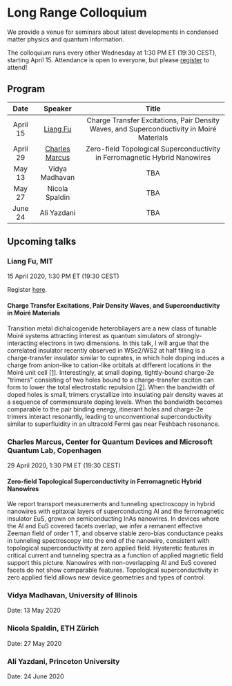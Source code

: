 # Long Range Colloquium

We provide a venue for seminars about latest developments in condensed matter physics and quantum information.

The colloquium runs every other Wednesday at 1:30 PM ET (19:30 CEST), starting April 15.
Attendance is open to everyone, but please [register](https://forms.gle/W1SBnMbD8ypbXrPZ7) to attend!

## Program

|   Date   |     Speaker    | Title |
|:---------:|:--------------:|:-----:|
| April 15  | [Liang Fu](#liang-fu-mit) | Charge Transfer Excitations, Pair Density Waves, and Superconductivity in Moiré Materials |
| April 29  | [Charles Marcus](#charles-marcus-center-for-quantum-devices-and-microsoft-quantum-lab-copenhagen) |  Zero-field Topological Superconductivity in Ferromagnetic Hybrid Nanowires  |
|  May 13  | Vidya Madhavan |  TBA  |
|  May 27  | Nicola Spaldin |  TBA  |
|  June 24  | Ali Yazdani |  TBA  |

## Upcoming talks

### Liang Fu, MIT

15 April 2020, 1:30 PM ET (19:30 CEST)

Register [here](https://forms.gle/W1SBnMbD8ypbXrPZ7).

#### Charge Transfer Excitations, Pair Density Waves, and Superconductivity in Moiré Materials

Transition metal dichalcogenide heterobilayers are a new class of tunable Moiré systems attracting interest as quantum simulators of strongly-interacting electrons in two dimensions. In this talk, I will argue that the correlated insulator recently observed in WSe2/WS2 at half filling is a charge-transfer insulator similar to cuprates, in which hole doping induces a charge from anion-like to cation-like orbitals at different locations in the Moiré unit cell [[1]](https://arxiv.org/abs/1910.14061 "Y. Zhang, N. Yuan and L. Fu, arXiv:1910.14061"). Interestingly, at small doping, tightly-bound charge-2e "trimers" consisting of two holes bound to a charge-transfer exciton can form to lower the total electrostatic repulsion [[2]](https://arxiv.org/abs/2003.13690 "K. Slagle and L. Fu, arXiv:2003.13690"). When the bandwidth of doped holes is small, trimers crystallize into insulating pair density waves at a sequence of commensurate doping levels. When the bandwidth becomes comparable to the pair binding energy, itinerant holes and charge-2e trimers interact resonantly, leading to unconventional superconductivity similar to superfluidity in an ultracold Fermi gas near Feshbach resonance.

### Charles Marcus, Center for Quantum Devices and Microsoft Quantum Lab, Copenhagen

29 April 2020, 1:30 PM ET (19:30 CEST)

#### Zero-field Topological Superconductivity in Ferromagnetic Hybrid Nanowires

We report transport measurements and tunneling spectroscopy in hybrid nanowires with epitaxial layers of superconducting Al and the ferromagnetic insulator EuS, grown on semiconducting InAs nanowires. In devices where the Al and EuS covered facets overlap, we infer a remanent effective Zeeman field of order 1 T, and observe stable zero-bias conductance peaks in tunneling spectroscopy into the end of the nanowire, consistent with topological superconductivity at zero applied field. Hysteretic features in critical current and tunneling spectra as a function of applied magnetic field support this picture. Nanowires with non-overlapping Al and EuS covered facets do not show comparable features. Topological superconductivity in zero applied field allows new device geometries and types of control.

### Vidya Madhavan, University of Illinois

Date: 13 May 2020

### Nicola Spaldin, ETH Zürich

Date: 27 May 2020

### Ali Yazdani, Princeton University

Date: 24 June 2020
